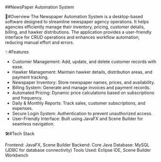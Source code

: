 ##NewsPaper Automation System

📌#Overview
The Newspaper Automation System is a desktop-based software designed to streamline newspaper agency operations. It helps agencies efficiently manage their inventory, pricing, customer details, billing, and hawker distributions. The application provides a user-friendly interface for CRUD operations and enhances workflow automation, reducing manual effort and errors.

✨#Features

* Customer Management: Add, update, and delete customer records with ease.
* Hawker Management: Maintain hawker details, distribution areas, and payment tracking.
* Newspaper Inventory: Store newspaper names, prices, and availability.
* Billing System: Generate and manage invoices and payment records.
* Automated Pricing: Dynamic price calculations based on subscriptions and frequency.
* Daily & Monthly Reports: Track sales, customer subscriptions, and expenses.
* Secure Login System: Authentication to prevent unauthorized access.
* User-Friendly Interface: Built using JavaFX and Scene Builder for seamless navigation.

🛠#Tech Stack

Frontend: JavaFX, Scene Builder
Backend: Core Java
Database: MySQL (JDBC for database connectivity)
Tools Used: Eclipse IDE, Scene Builder Workbench

